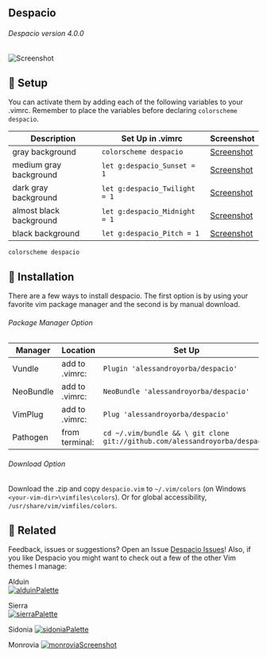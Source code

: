 Despacio
------

###### Despacio version 4.0.0 
![Screenshot](https://cloud.githubusercontent.com/assets/11221489/22007610/eda45eae-dc28-11e6-8f64-74ecfbbf9de2.png)

:rocket: Setup
---------------
You can activate them by adding each of the following variables to your .vimrc. Remember to place the variables before declaring `colorscheme despacio`.

| Description                        | Set Up in .vimrc                         | Screenshot                                                                |
|------------------------------------|------------------------------------------|---------------------------------------------------------------------------|
| gray background                    | `colorscheme despacio`                   | [Screenshot](https://cloud.githubusercontent.com/assets/11221489/21465773/91ec12c6-c965-11e6-85be-1c336aad5342.png)|
| medium gray background             | `let g:despacio_Sunset = 1`              | [Screenshot](https://cloud.githubusercontent.com/assets/11221489/21465774/98394d74-c965-11e6-9147-fecb63251afa.png)|
| dark gray background               | `let g:despacio_Twilight = 1`            | [Screenshot](https://cloud.githubusercontent.com/assets/11221489/21465776/a04f7c18-c965-11e6-92b5-4783c171572c.png)|
| almost black background            | `let g:despacio_Midnight = 1`            | [Screenshot](https://cloud.githubusercontent.com/assets/11221489/21465777/a7fa0636-c965-11e6-9a53-28040e0e8576.png)|
| black background                   | `let g:despacio_Pitch = 1`               | [Screenshot](https://cloud.githubusercontent.com/assets/11221489/21465789/2032ea1e-c966-11e6-9352-efe14c0eb0bb.png)|

```VimL
colorscheme despacio
```

:open_file_folder: Installation
---------------
There are a few ways to install despacio. The first option is by using your favorite vim package manager and the second is by manual download.

###### Package Manager Option
| Manager          | Location        | Set Up                                                                       |
|------------------|-----------------|-----------------------------------------------------------------------------|
| Vundle           | add to .vimrc:  | `Plugin 'alessandroyorba/despacio'`                                         |
| NeoBundle        | add to .vimrc:  | `NeoBundle 'alessandroyorba/despacio'`                                      |
| VimPlug          | add to .vimrc:  | `Plug 'alessandroyorba/despacio'`                                           |
| Pathogen         | from terminal:  | `cd ~/.vim/bundle && \ git clone git://github.com/alessandroyorba/despacio` |

###### Download Option
Download the .zip and copy `despacio.vim` to `~/.vim/colors` (on Windows `<your-vim-dir>\vimfiles\colors`). Or for global accessibility, `/usr/share/vim/vimfiles/colors`.

:octopus: Related
-------
Feedback, issues or suggestions? Open an Issue [Despacio Issues](https://github.com/AlessandroYorba/Despacio/issues)! Also, if you like Despacio you might want to check out a few of the other Vim themes I manage:

Alduin  
[![alduinPalette](https://cloud.githubusercontent.com/assets/11221489/22007615/fbbb8ada-dc28-11e6-8ba3-87d47fdd5117.png)](https://github.com/AlessandroYorba/Alduin) 

Sierra  
[![sierraPalette](https://cloud.githubusercontent.com/assets/11221489/22007623/06536eb8-dc29-11e6-9482-4ad3ea438772.png)](https://github.com/AlessandroYorba/Sierra)

Sidonia
[![sidoniaPalette](https://cloud.githubusercontent.com/assets/11221489/22007632/1137de90-dc29-11e6-9f09-ade60189e237.png)](https://github.com/AlessandroYorba/Sidonia)

Monrovia
[![monroviaScreenshot](https://cloud.githubusercontent.com/assets/11221489/22258847/ef26a42c-e217-11e6-82b4-d35757ec4f92.png)](https://github.com/AlessandroYorba/Monrovia)
